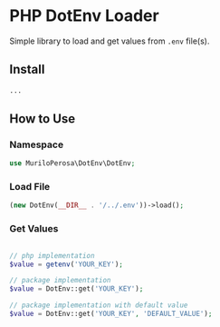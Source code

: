 # PHP DotEnv Loader

Simple library to load and get values from `.env` file(s).

## Install

```bash
...
```

## How to Use

### Namespace

```php
use MuriloPerosa\DotEnv\DotEnv;
```

### Load File
```php
(new DotEnv(__DIR__ . '/../.env'))->load();
```

### Get Values
```php

// php implementation
$value = getenv('YOUR_KEY');

// package implementation
$value = DotEnv::get('YOUR_KEY');

// package implementation with default value
$value = DotEnv::get('YOUR_KEY', 'DEFAULT_VALUE');
```
